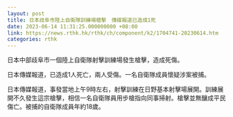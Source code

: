 ```yaml
---
layout: post
title: 日本歧阜市陸上自衛隊訓練場槍擊　傳媒報道已造成1死
date: 2023-06-14 11:31:25.000000000 +08:00
link: https://news.rthk.hk/rthk/ch/component/k2/1704741-20230614.htm
categories: rthk
---
```


日本中部歧阜市一個陸上自衛隊射擊訓練場發生槍擊，造成死傷。

日本傳媒報道，已造成1人死亡，兩人受傷。一名自衛隊成員懷疑涉案被捕。

日本傳媒報道，事發當地上午9時左右，射擊訓練在日野基本射擊場展開。訓練展開不久發生這宗槍擊，相信一名自衛隊員用步槍指向同事掃射。槍擊並無釀成平民傷亡。被捕的自衛隊成員年約18歲。
